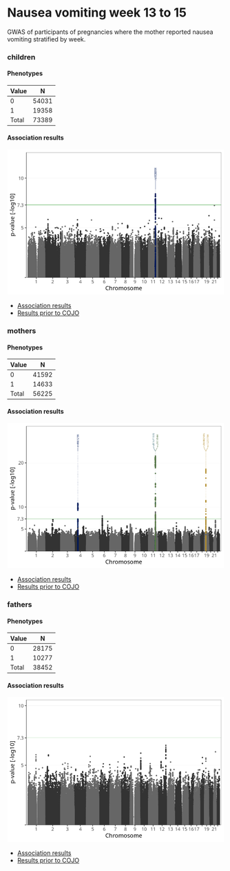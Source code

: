 # Nausea vomiting week 13 to 15
GWAS of participants of pregnancies where the mother reported nausea vomiting stratified by week.

### children

#### Phenotypes
| Value | N |
| ----- | - |
| 0 | 54031 |
| 1 | 19358 |
| Total | 73389 |

#### Association results
![](regenie/nausea_vomiting_13w_15w/figures/pop_children_pheno_nausea_vomiting_13w_15w_mh.png)
- [Association results](regenie/nausea_vomiting_13w_15w/pop_children_pheno_nausea_vomiting_13w_15w.md)
- [Results prior to COJO](regenie_no_cojo/nausea_vomiting_13w_15w/pop_children_pheno_nausea_vomiting_13w_15w.md)

### mothers

#### Phenotypes
| Value | N |
| ----- | - |
| 0 | 41592 |
| 1 | 14633 |
| Total | 56225 |

#### Association results
![](regenie/nausea_vomiting_13w_15w/figures/pop_mothers_pheno_nausea_vomiting_13w_15w_mh.png)
- [Association results](regenie/nausea_vomiting_13w_15w/pop_mothers_pheno_nausea_vomiting_13w_15w.md)
- [Results prior to COJO](regenie_no_cojo/nausea_vomiting_13w_15w/pop_mothers_pheno_nausea_vomiting_13w_15w.md)

### fathers

#### Phenotypes
| Value | N |
| ----- | - |
| 0 | 28175 |
| 1 | 10277 |
| Total | 38452 |

#### Association results
![](regenie/nausea_vomiting_13w_15w/figures/pop_fathers_pheno_nausea_vomiting_13w_15w_mh.png)
- [Association results](regenie/nausea_vomiting_13w_15w/pop_fathers_pheno_nausea_vomiting_13w_15w.md)
- [Results prior to COJO](regenie_no_cojo/nausea_vomiting_13w_15w/pop_fathers_pheno_nausea_vomiting_13w_15w.md)

